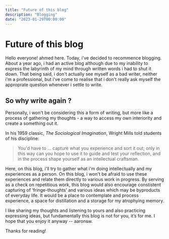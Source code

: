 ```yaml
---
title: "Future of this blog"
description: "Blogging"
date: "2023-01-29T00:00:00"
---
```


# Future of this blog

Hello everyone! ahmed here. Today, i've decided to recommence blogging. About a year ago, i had an active blog although due to my inability to express the labyrinth of my mind through written words i had to shut it down. That being said, i don't actually see myself as a bad writer, neither i'm a professional, but i've come to realise that i don't really ask myself the approprate question whenever i settle to write.

## So why write again ?

Personally, i won't be considering this a form of writing, but more like a process of gathering my thoughts - a way to access my own interiority and create a something out it. 

In his 1959 classic, *The Sociological Imagination*, Wright Mills told students of his discipline:

> You'd have to … capture what you experience and sort it out; only in this way can you hope to use it to guide and test your reflection, and in the process shape yourself as an intellectual craftsman.

Here, on this blog, i'll try to gather what i'm doing intellectually and my experiences as a person. On this blog, i won't be afraid to use these experiences and relate them directly to various work in progress. By serving as a check on repetitious work, this blog would also encourage constistent capturing of ‘fringe-thoughts’ and various ideas which may be byproducts of everyday life. It would be a place to contemplate and process experience, a space for distillation and a storage for my atrophying memory.

I like sharing my thoughts and listening to yours and also practicing expressing ideas, but fundamentally this blog is not for you, it’s for me. I hope that you enjoy it anyway -- aaronsw.

Thanks for reading!
